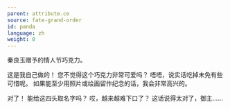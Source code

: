 ```yaml
---
parent: attribute.ce
source: fate-grand-order
id: panda
language: zh
weight: 0
---
```


秦良玉赠予的情人节巧克力。

这是我自己做的！
您不觉得这个巧克力非常可爱吗？
唔唔，说实话吃掉未免有些可惜呢。
如果能至少用照片或绘画留作纪念的话，我会非常高兴的。

对了！
能给这四头取名字吗？
哎，越来越难下口了？
这话说得太对了，御主……
